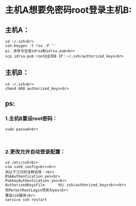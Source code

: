 # 主机A想要免密码root登录主机B:<br>
## 主机A：<br>
    cd ~/.ssh<br>
    ssh-keygen -t rsa -P ''  
    ps：该命令生成idrsa和idrsa.pub<br>
    scp idrsa.pub root@主机B IP：~/.ssh/authorized_keys<br>

## 主机B：
    cd ~/.ssh<br>
    chmod 600 authorized_keys<br>


## ps:
### 1.主机B重设root密码：<br>
    sudo passwd<br>
 
### 2.更改允许自动登录配置：<br>
    cd /etc/ssh<br>
    vim sshd_config<br><br>
    将以下三行的注释去除：<br>
    RSAAuthentication yes<br>
    PubkeyAuthentication yes<br>
    AuthorizedKeysFile      %h/.ssh/authorized_keys<br><br>
    将PermitRootLogin项改为yes<br>
    重启ssh服务<br>
    service ssh restart
